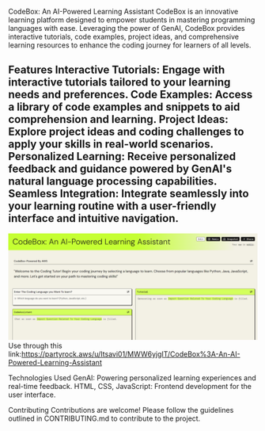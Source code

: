 CodeBox: An AI-Powered Learning Assistant
CodeBox is an innovative learning platform designed to empower students in mastering programming languages with ease. Leveraging the power of GenAI, CodeBox provides interactive tutorials, code examples, project ideas, and comprehensive learning resources to enhance the coding journey for learners of all levels.

Features
Interactive Tutorials: Engage with interactive tutorials tailored to your learning needs and preferences.
Code Examples: Access a library of code examples and snippets to aid comprehension and learning.
Project Ideas: Explore project ideas and coding challenges to apply your skills in real-world scenarios.
Personalized Learning: Receive personalized feedback and guidance powered by GenAI's natural language processing capabilities.
Seamless Integration: Integrate seamlessly into your learning routine with a user-friendly interface and intuitive navigation.
------------------------------------------------------------------------------------------------------------------------------
![Image Description](./LLM.png)
Use through this link:https://partyrock.aws/u/Itsavi01/MWW6yjgIT/CodeBox%3A-An-AI-Powered-Learning-Assistant

Technologies Used
GenAI: Powering personalized learning experiences and real-time feedback.
HTML, CSS, JavaScript: Frontend development for the user interface.

Contributing
Contributions are welcome! Please follow the guidelines outlined in CONTRIBUTING.md to contribute to the project.
